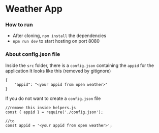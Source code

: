 # Weather App    
### How to run
- After cloning, `npm install` the dependencies
- `npm run dev` to start hosting on port 8080

### About config.json file    
Inside the `src` folder, there is a `config.json` containing the `appid` for the application
It looks like this (removed by gitignore)
```
{
	"appid": "<your appid from open weather>"
}
```
If you do not want to create a `config.json` file
```
//remove this inside helpers.js
const { appid } = require('./config.json');

//to
const appid = '<your appid from open weather>';
```

